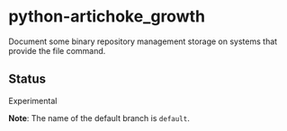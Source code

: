 # python-artichoke_growth
Document some binary repository management storage on systems that provide the file command.

## Status
Experimental

**Note**: The name of the default branch is `default`.
